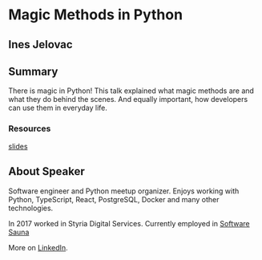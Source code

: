 # Magic Methods in Python

## Ines Jelovac

## Summary

There is magic in Python! This talk explained what magic methods are and what they do behind the scenes. And equally important, how developers can use them in everyday life.

### Resources

[slides](https://www.slideshare.net/InesJelovac1/magic-methods-python-meetup-72471874)

## About Speaker

Software engineer and Python meetup organizer. Enjoys working with Python, TypeScript, React, PostgreSQL, Docker and many other technologies.

In 2017 worked in Styria Digital Services. Currently employed in [Software Sauna](https://www.softwaresauna.com)

More on [LinkedIn](https://www.linkedin.com/in/inesjelovac/).